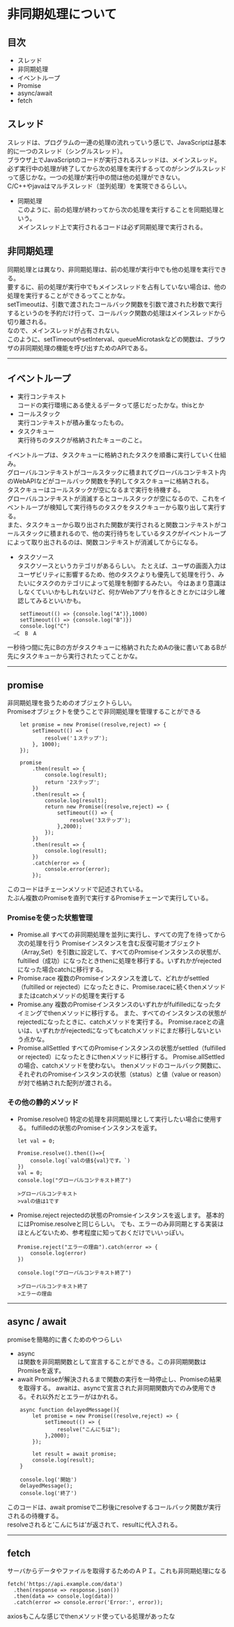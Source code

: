 # 非同期処理について

## 目次
- スレッド
- 非同期処理
- イベントループ
- Promise
- async/await
- fetch

## スレッド
スレッドは、プログラムの一連の処理の流れっていう感じで、JavaScriptは基本的に一つのスレッド（シングルスレッド）。  
ブラウザ上でJavaScriptのコードが実行されるスレッドは、メインスレッド。  
必ず実行中の処理が終了してから次の処理を実行するってのがシングルスレッドって感じかな。一つの処理が実行中の間は他の処理ができない。  
C/C++やjavaはマルチスレッド（並列処理）を実現できるらしい。  
- 同期処理  
このように、前の処理が終わってから次の処理を実行することを同期処理という。  
メインスレッド上で実行されるコードは必ず同期処理で実行される。

## 非同期処理
同期処理とは異なり、非同期処理は、前の処理が実行中でも他の処理を実行できる。  
要するに、前の処理が実行中でもメインスレッドを占有していない場合は、他の処理を実行することができるってことかな。  
setTimeoutは、引数で渡されたコールバック関数を引数で渡された秒数で実行するというのを予約だけ行って、コールバック関数の処理はメインスレッドから切り離される。  
なので、メインスレッドが占有されない。  
このように、setTimeoutやsetInterval、queueMicrotaskなどの関数は、ブラウザの非同期処理の機能を呼び出すためのAPIである。  

---
## イベントループ
- 実行コンテキスト  
コードの実行環境にある使えるデータって感じだったかな。thisとか  
- コールスタック  
実行コンテキストが積み重なったもの。  
- タスクキュー  
実行待ちのタスクが格納されたキューのこと。  
  
イベントループは、タスクキューに格納されたタスクを順番に実行していく仕組み。  
グローバルコンテキストがコールスタックに積まれてグローバルコンテキスト内のWebAPIなどがコールバック関数を予約してタスクキューに格納される。  
タスクキューはコールスタックが空になるまで実行を待機する。  
グローバルコンテキストが消滅するとコールスタックが空になるので、これをイベントループが検知して実行待ちのタスクをタスクキューから取り出して実行する。  
また、タスクキューから取り出された関数が実行されると関数コンテキストがコールスタックに積まれるので、他の実行待ちをしているタスクがイベントループによって取り出されるのは、関数コンテキストが消滅してからになる。  

- タスクソース  
タスクソースというカテゴリがあるらしい。
たとえば、ユーザの画面入力はユーザビリティに影響するため、他のタスクよりも優先して処理を行う、みたいにタスクのカテゴリによって処理を制御するみたい。
今はあまり意識はしなくていいかもしれないけど、何かWebアプリを作るときとかには少し確認してみるといいかも。

```
    setTimeout(() => {console.log("A")},1000)
    setTimeout(() => {console.log("B")})
    console.log("C")
  ⇒C　B　A
```
一秒待つ間に先にBの方がタスクキューに格納されたためAの後に書いてあるBが先にタスクキューから実行されたってことかな。  

---
## promise
非同期処理を扱うためのオブジェクトらしい。  
Promiseオブジェクトを使うことで非同期処理を管理することができる  
```
    let promise = new Promise((resolve,reject) => {
        setTimeout(() => {
            resolve('１ステップ');
        }, 1000);
    });

    promise
        .then(result => {
            console.log(result);
            return '2ステップ';
        })
        .then(result => {
            console.log(result);
            return new Promise((resolve,reject) => {
                setTimeout(() => {
                    resolve('3ステップ');
                },2000);
            });
        })
        .then(result => {
            console.log(result);
        })
        .catch(error => {
            console.error(error);
        });
```
このコードはチェーンメソッドで記述されている。  
たぶん複数のPromiseを直列で実行するPromiseチェーンで実行している。

### Promiseを使った状態管理
- Promise.all
  すべての非同期処理を並列に実行し、すべての完了を待ってから次の処理を行う
  Promiseインスタンスを含む反復可能オブジェクト（Array,Set）を引数に設定して、すべてのPromiseインスタンスの状態が、fultilled（成功）になったときthenに処理を移行する。いずれかがrejectedになった場合catchに移行する。
- Promise.race
  複数のPromiseインスタンスを渡して、どれかがsettled（fultilled or rejected）になったときに、Promise.raceに続くthenメソッドまたはcatchメソッドの処理を実行する
- Promise.any
  複数のPromiseインスタンスのいずれかがfulfilledになったタイミングでthenメソッドに移行する。
  また、すべてのインスタンスの状態がrejectedになったときに、catchメソッドを実行する。
  Promise.raceとの違いは、いずれかがrejectedになってもcatchメソッドにまだ移行しないという点かな。
- Promise.allSettled
  すべてのPromiseインスタンスの状態がsettled（fulfilled or rejected）になったときにthenメソッドに移行する。
  Promise.allSettledの場合、catchメソッドを使わない。
  thenメソッドのコールバック関数に、それぞれのPromiseインスタンスの状態（status）と値（value or reason）が対で格納された配列が渡される。

### その他の静的メソッド
- Promise.resolve()
  特定の処理を非同期処理として実行したい場合に使用する。
  fulfilledの状態のPromiseインスタンスを返す。
  ```
  let val = 0;

  Promise.resolve().then(()=>{
      console.log(`valの値${val}です。`)
  })
  val = 0;
  console.log("グローバルコンテキスト終了")

  >グローバルコンテキスト
  >valの値は1です
  ```
- Promise.reject
  rejectedの状態のPromsieインスタンスを返します。
  基本的にはPromise.resolveと同じらしい。
  でも、エラーのみ非同期とする実装はほとんどないため、参考程度に知っておくだけでいいっぽい。
  ```
  Promise.reject("エラーの理由").catch(error => {
      console.log(error)
  })

  console.log("グローバルコンテキスト終了")

  >グローバルコンテキスト終了
  >エラーの理由
  ```

---
## async / await
promiseを簡略的に書くためのやつらしい  
- async  
は関数を非同期関数として宣言することができる。この非同期関数はPromiseを返す。  
- await
Promiseが解決されるまで関数の実行を一時停止し、Promiseの結果を取得する。
awaitは、asyncで宣言された非同期関数内でのみ使用できる。それ以外だとエラーがはかれる。  
```
    async function delayedMessage(){
        let promise = new Promise((resolve,reject) => {
            setTimeout(() => {
                resolve("こんにちは");
            },2000);
        });
        
        let result = await promise;
        console.log(result);
    }

    console.log('開始')
    delayedMessage(); 
    console.log('終了')
```
このコードは、await promiseで二秒後にresolveするコールバック関数が実行されるの待機する。  
resolveされると’こんにちは’が返されて、resultに代入される。  

---
## fetch
サーバからデータやファイルを取得するためのＡＰＩ。これも非同期処理になる  
```
fetch('https://api.example.com/data')
  .then(response => response.json())
  .then(data => console.log(data))
  .catch(error => console.error('Error:', error));
```
axiosもこんな感じでthenメソッド使っている処理があったな

